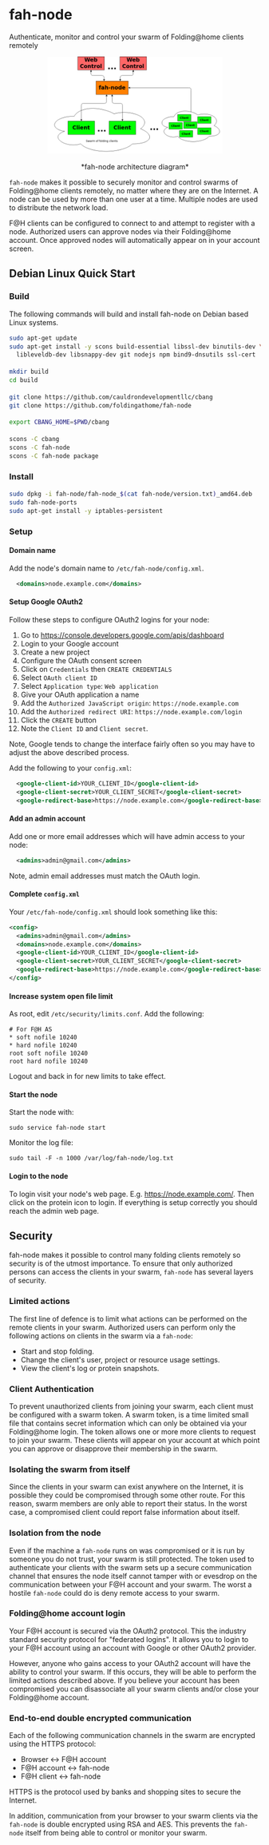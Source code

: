 # fah-node
Authenticate, monitor and control your swarm of Folding@home clients remotely

<p align="center">
  <img src='docs/FAH_Node_Architecture.png' width='350'
    alt='fah-node architecture diagram'/>
  <p align="center">*fah-node architecture diagram*</p>
</p>

``fah-node`` makes it possible to securely monitor and control swarms of
Folding@home clients remotely, no matter where they are on the Internet.  A node
can be used by more than one user at a time.  Multiple nodes are used to
distribute the network load.

F@H clients can be configured to connect to and attempt to register with a node.
Authorized users can approve nodes via their Folding@home account.  Once
approved nodes will automatically appear on in your account screen.

## Debian Linux Quick Start

### Build
The following commands will build and install fah-node on Debian based Linux
systems.

```sh
sudo apt-get update
sudo apt-get install -y scons build-essential libssl-dev binutils-dev \
  libleveldb-dev libsnappy-dev git nodejs npm bind9-dnsutils ssl-cert

mkdir build
cd build

git clone https://github.com/cauldrondevelopmentllc/cbang
git clone https://github.com/foldingathome/fah-node

export CBANG_HOME=$PWD/cbang

scons -C cbang
scons -C fah-node
scons -C fah-node package
```

### Install

```sh
sudo dpkg -i fah-node/fah-node_$(cat fah-node/version.txt)_amd64.deb
sudo fah-node-ports
sudo apt-get install -y iptables-persistent
```

### Setup
#### Domain name
Add the node's domain name to ``/etc/fah-node/config.xml``.

```xml
  <domains>node.example.com</domains>
```

#### Setup Google OAuth2
Follow these steps to configure OAuth2 logins for your node:

 1. Go to https://console.developers.google.com/apis/dashboard
 1. Login to your Google account
 1. Create a new project
 1. Configure the OAuth consent screen
 1. Click on ``Credentials`` then ``CREATE CREDENTIALS``
 1. Select ``OAuth client ID``
 1. Select ``Application type``: ``Web application``
 1. Give your OAuth application a name
 1. Add the ``Authorized JavaScript origin``: ``https://node.example.com``
 1. Add the ``Authorized redirect URI``: ``https://node.example.com/login``
 1. Click the ``CREATE`` button
 1. Note the ``Client ID`` and ``Client secret``.

Note, Google tends to change the interface fairly often so you may have to
adjust the above described process.

Add the following to your ``config.xml``:

```xml
  <google-client-id>YOUR_CLIENT_ID</google-client-id>
  <google-client-secret>YOUR_CLIENT_SECRET</google-client-secret>
  <google-redirect-base>https://node.example.com</google-redirect-base>
```

#### Add an admin account

Add one or more email addresses which will have admin access to your node:

```xml
  <admins>admin@gmail.com</admins>
```

Note, admin email addresses must match the OAuth login.

#### Complete ``config.xml``
Your ``/etc/fah-node/config.xml`` should look something like this:

```xml
<config>
  <admins>admin@gmail.com</admins>
  <domains>node.example.com</domains>
  <google-client-id>YOUR_CLIENT_ID</google-client-id>
  <google-client-secret>YOUR_CLIENT_SECRET</google-client-secret>
  <google-redirect-base>https://node.example.com</google-redirect-base>
</config>
```

#### Increase system open file limit
As root, edit ``/etc/security/limits.conf``.  Add the following:

```
# For F@H AS
* soft nofile 10240
* hard nofile 10240
root soft nofile 10240
root hard nofile 10240
```

Logout and back in for new limits to take effect.

#### Start the node
Start the node with:

```
sudo service fah-node start
```

Monitor the log file:

```
sudo tail -F -n 1000 /var/log/fah-node/log.txt
```

#### Login to the node

To login visit your node's web page.  E.g. https://node.example.com/.  Then
click on the protein icon to login.  If everything is setup correctly you should
reach the admin web page.

## Security

fah-node makes it possible to control many folding clients remotely so security
is of the utmost importance.  To ensure that only authorized persons can access
the clients in your swarm, ``fah-node`` has several layers of security.

### Limited actions

The first line of defence is to limit what actions can be performed on the
remote clients in your swarm.  Authorized users can perform only the following
actions on clients in the swarm via a ``fah-node``:

 * Start and stop folding.
 * Change the client's user, project or resource usage settings.
 * View the client's log or protein snapshots.

### Client Authentication

To prevent unauthorized clients from joining your swarm, each client must be
configured with a swarm token.  A swarm token, is a time limited small file that
contains secret information which can only be obtained via your Folding@home
login.  The token allows one or more more clients to request to join your swarm.
These clients will appear on your account at which point you can approve or
disapprove their membership in the swarm.

### Isolating the swarm from itself

Since the clients in your swarm can exist anywhere on the Internet, it is
possible they could be compromised through some other route.  For this reason,
swarm members are only able to report their status.  In the worst case,
a compromised client could report false information about itself.

### Isolation from the node

Even if the machine a ``fah-node`` runs on was compromised or it is run by
someone you do not trust, your swarm is still protected.  The token used
to authenticate your clients with the swarm sets up a secure communication
channel that ensures the node itself cannot tamper with or evesdrop on the
communication between your F@H account and your swarm.  The worst a hostile
``fah-node`` could do is deny remote access to your swarm.

### Folding@home account login

Your F@H account is secured via the OAuth2 protocol.  This the industry standard
security protocol for "federated logins".  It allows you to login to your
F@H account using an account with Google or other OAuth2 provider.

However, anyone who gains access to your OAuth2 account will have the ability
to control your swarm.  If this occurs, they will be able to perform
the limited actions described above.  If you believe your account has been
compromised you can disassociate all your swarm clients and/or close your
Folding@home account.

### End-to-end double encrypted communication

Each of the following communication channels in the swarm are encrypted using
the HTTPS protocol:

  - Browser     <-> F@H account
  - F@H account <-> fah-node
  - F@H client  <-> fah-node

HTTPS is the protocol used by banks and shopping sites to secure the Internet.

In addition, communication from your browser to your swarm clients via the
``fah-node`` is double encrypted using RSA and AES.  This prevents the
``fah-node`` itself from being able to control or monitor your swarm.
